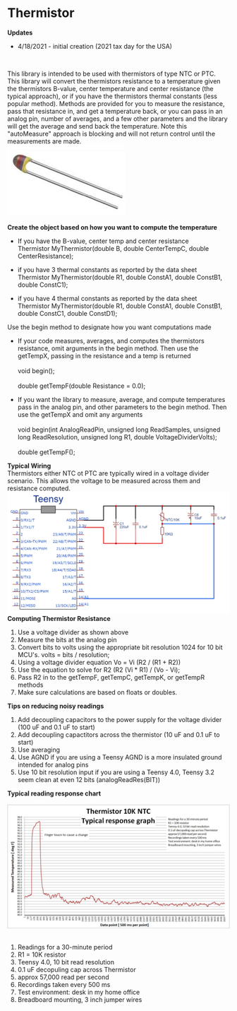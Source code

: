 # Thermistor

<b>Updates</b>
<ul>
<li>4/18/2021 - initial creation (2021 tax day for the USA)</li>
</ul>
<br>

This library is intended to be used with thermistors of type NTC or PTC. This library will convert the thermistors resistance to a temperature given the thermistors B-value, center temperature and center resistance (the typical approach), or if you have the thermistors thermal constants (less popular method). Methods are provided for you to measure the resistance, pass that resistance in, and get a temperature back, or you can pass in an analog pin, number of averages, and a few other parameters and the library will get the average and send back the temperature. Note this "autoMeasure" approach is blocking and will not return control until the measurements are made.
<br>
	![](Images/Thermistor.jpg)
  <br>
<br>
<b>Create the object based on how you want to compute the temperature</b>

<ul>
	<li>If you have the B-value, center temp and center resistance</li>
	Thermistor MyThermistor(double B, double CenterTempC, double CenterResistance);
</ul>
<ul>
  	<li>if you have 3 thermal constants  as reported by the data sheet</li>
	Thermistor MyThermistor(double R1, double ConstA1, double ConstB1, double ConstC1);
</ul>
<ul>
  	<li>if you have 4 thermal constants  as reported by the data sheet</li>
	Thermistor MyThermistor(double R1, double ConstA1, double ConstB1, double ConstC1, double ConstD1);
</ul>
  
  
  Use the begin method to designate how you want computations made
 <ul>
  	<li>If your code measures, averages, and computes the thermistors resistance, omit arguments in the begin method. Then use the getTempX, passing in the 	resistance and a temp is returned</li>
	<br>
	void begin();
	<br>
	<br>
	double getTempF(double Resistance = 0.0);
 </ul>
  <ul>
  	<li>If you want the library to measure, average, and compute temperatures pass in the analog pin, and other parameters to the begin method. Then use the 	getTempX and omit any arguments </li>
	<br>
  	void begin(int AnalogReadPin, unsigned long ReadSamples, unsigned long ReadResolution, unsigned long R1, double VoltageDividerVolts);
	<br>
	<br>
	double getTempF();
	 </ul>

<b>Typical Wiring</b>
<br>
Thermistors either NTC ot PTC are typically wired in a voltage divider scenario. This allows the voltage to be measured across them and resistance computed. 
<br>
	![](Images/Wiring.jpg)
<br>
<b>Computing Thermistor Resistance</b>
 1. Use a voltage divider as shown above
 2. Measure the bits at the analog pin
 3. Convert bits to volts using the appropriate bit resolution 1024 for 10 bit MCU's. volts = bits / resolution;
 4. Using a voltage divider equation Vo = Vi (R2 / (R1 + R2))
 5. Use the equation to solve for R2 (R2 (Vi * R1) / (Vo - Vi);
 6. Pass R2 in to the getTempF, getTempC, getTempK, or getTempR methods
 7. Make sure calculations are based on floats or doubles.


<b>Tips on reducing noisy readings</b>
1. Add decoupling capacitors to the power supply for the voltage divider (100 uF and 0.1 uF to start)
2. Add decoupling capactitors across the thermistor (10 uF and 0.1 uF to start)
3. Use averaging
4. Use AGND if you are using a Teensy AGND is a more insulated ground intended for analog pins
5. Use 10 bit resolution input if you are using a Teensy 4.0, Teensy 3.2 seem clean at even 12 bits (analogReadRes(BIT))


<b>Typical reading response chart</b>
<br>
<br>
![](Images/Readings.jpg)
<br>
<br>
1. Readings for a 30-minute period
2. R1 = 10K resistor
3. Teensy 4.0, 10 bit read resolution
4. 0.1 uF decopuling cap across Thermistor
5. approx 57,000 read per second
6. Recordings taken every 500 ms
7. Test environment: desk in my home office
8. Breadboard mounting, 3 inch jumper wires
<br>
<br> 




